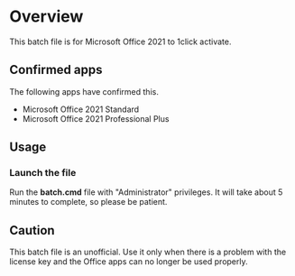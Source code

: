 # Overview

This batch file is for Microsoft Office 2021 to 1click activate.

## Confirmed apps

The following apps have confirmed this.

- Microsoft Office 2021 Standard
- Microsoft Office 2021 Professional Plus

## Usage

### Launch the file

Run the **batch.cmd** file with "Administrator" privileges. It will take about 5 minutes to complete, so please be patient.

## Caution

This batch file is an unofficial. Use it only when there is a problem with the license key and the Office apps can no longer be used properly.
